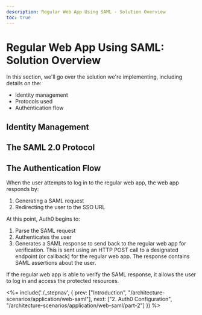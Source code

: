 ```yaml
---
description: Regular Web App Using SAML - Solution Overview
toc: true
---
```

# Regular Web App Using SAML: Solution Overview

In this section, we'll go over the solution we're implementing, including details on the:

* Identity management
* Protocols used
* Authentication flow

## Identity Management

## The SAML 2.0 Protocol

## The Authentication Flow

When the user attempts to log in to the regular web app, the web app responds by:

1. Generating a SAML request
2. Redirecting the user to the SSO URL

At this point, Auth0 begins to:

1. Parse the SAML request
2. Authenticates the user
3. Generates a SAML response to send back to the regular web app for verification. This is sent using an HTTP POST call to a designated endpoint (or callback) for the regular web app. The response contains SAML assertions about the user.

If the regular web app is able to verify the SAML response, it allows the user to log in and access the protected resources.

<%= include('./_stepnav', {
 prev: ["Introduction", "/architecture-scenarios/application/web-saml"],
 next: ["2. Auth0 Configuration", "/architecture-scenarios/application/web-saml/part-2"]
}) %>
